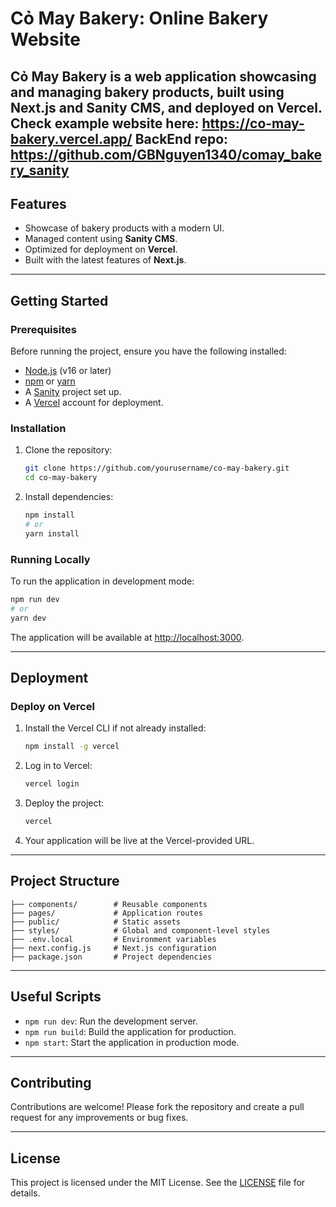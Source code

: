 # Cỏ May Bakery: Online Bakery Website

Cỏ May Bakery is a web application showcasing and managing bakery products, built using **Next.js** and **Sanity CMS**, and deployed on **Vercel**.
Check example website here: https://co-may-bakery.vercel.app/
BackEnd repo: https://github.com/GBNguyen1340/comay_bakery_sanity
---

## Features

- Showcase of bakery products with a modern UI.
- Managed content using **Sanity CMS**.
- Optimized for deployment on **Vercel**.
- Built with the latest features of **Next.js**.

---

## Getting Started

### Prerequisites

Before running the project, ensure you have the following installed:

- [Node.js](https://nodejs.org/) (v16 or later)
- [npm](https://www.npmjs.com/) or [yarn](https://yarnpkg.com/)
- A [Sanity](https://www.sanity.io/) project set up.
- A [Vercel](https://vercel.com/) account for deployment.

### Installation

1. Clone the repository:
   ```bash
   git clone https://github.com/yourusername/co-may-bakery.git
   cd co-may-bakery
   ```

2. Install dependencies:
   ```bash
   npm install
   # or
   yarn install
   ```

### Running Locally

To run the application in development mode:

```bash
npm run dev
# or
yarn dev
```

The application will be available at [http://localhost:3000](http://localhost:3000).

---

## Deployment

### Deploy on Vercel

1. Install the Vercel CLI if not already installed:
   ```bash
   npm install -g vercel
   ```

2. Log in to Vercel:
   ```bash
   vercel login
   ```

3. Deploy the project:
   ```bash
   vercel
   ```
5. Your application will be live at the Vercel-provided URL.

---

## Project Structure

```
├── components/        # Reusable components
├── pages/             # Application routes
├── public/            # Static assets
├── styles/            # Global and component-level styles
├── .env.local         # Environment variables
├── next.config.js     # Next.js configuration
├── package.json       # Project dependencies
```

---

## Useful Scripts

- `npm run dev`: Run the development server.
- `npm run build`: Build the application for production.
- `npm start`: Start the application in production mode.

---

## Contributing

Contributions are welcome! Please fork the repository and create a pull request for any improvements or bug fixes.

---

## License

This project is licensed under the MIT License. See the [LICENSE](LICENSE) file for details.
